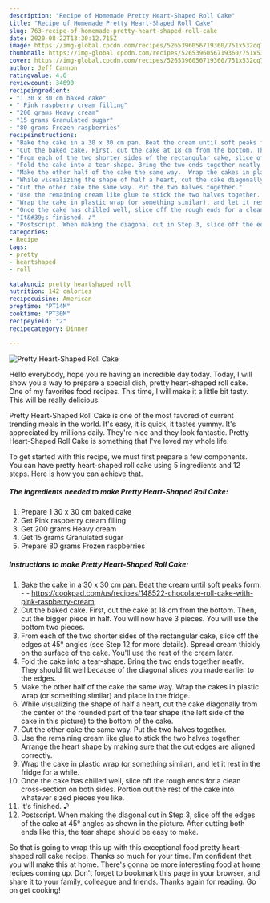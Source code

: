 ```yaml
---
description: "Recipe of Homemade Pretty Heart-Shaped Roll Cake"
title: "Recipe of Homemade Pretty Heart-Shaped Roll Cake"
slug: 763-recipe-of-homemade-pretty-heart-shaped-roll-cake
date: 2020-08-22T13:30:12.715Z
image: https://img-global.cpcdn.com/recipes/5265396056719360/751x532cq70/pretty-heart-shaped-roll-cake-recipe-main-photo.jpg
thumbnail: https://img-global.cpcdn.com/recipes/5265396056719360/751x532cq70/pretty-heart-shaped-roll-cake-recipe-main-photo.jpg
cover: https://img-global.cpcdn.com/recipes/5265396056719360/751x532cq70/pretty-heart-shaped-roll-cake-recipe-main-photo.jpg
author: Jeff Cannon
ratingvalue: 4.6
reviewcount: 34690
recipeingredient:
- "1 30 x 30 cm baked cake"
- " Pink raspberry cream filling"
- "200 grams Heavy cream"
- "15 grams Granulated sugar"
- "80 grams Frozen raspberries"
recipeinstructions:
- "Bake the cake in a 30 x 30 cm pan. Beat the cream until soft peaks form.  https://cookpad.com/us/recipes/148522-chocolate-roll-cake-with-pink-raspberry-cream"
- "Cut the baked cake. First, cut the cake at 18 cm from the bottom. Then, cut the bigger piece in half. You will now have 3 pieces. You will use the bottom two pieces."
- "From each of the two shorter sides of the rectangular cake, slice off the edges at 45° angles (see Step 12 for more details). Spread cream thickly on the surface of the cake. You&#39;ll use the rest of the cream later."
- "Fold the cake into a tear-shape. Bring the two ends together neatly. They should fit well because of the diagonal slices you made earlier to the edges."
- "Make the other half of the cake the same way.  Wrap the cakes in plastic wrap (or something similar) and place in the fridge."
- "While visualizing the shape of half a heart, cut the cake diagonally from the center of the rounded part of the tear shape (the left side of the cake in this picture) to the bottom of the cake."
- "Cut the other cake the same way. Put the two halves together."
- "Use the remaining cream like glue to stick the two halves together. Arrange the heart shape by making sure that the cut edges are aligned correctly."
- "Wrap the cake in plastic wrap (or something similar), and let it rest in the fridge for a while."
- "Once the cake has chilled well, slice off the rough ends for a clean cross-section on both sides. Portion out the rest of the cake into whatever sized pieces you like."
- "It&#39;s finished. ♪"
- "Postscript. When making the diagonal cut in Step 3, slice off the edges of the cake at 45° angles as shown in the picture. After cutting both ends like this, the tear shape should be easy to make."
categories:
- Recipe
tags:
- pretty
- heartshaped
- roll

katakunci: pretty heartshaped roll 
nutrition: 142 calories
recipecuisine: American
preptime: "PT14M"
cooktime: "PT30M"
recipeyield: "2"
recipecategory: Dinner

---
```



![Pretty Heart-Shaped Roll Cake](https://img-global.cpcdn.com/recipes/5265396056719360/751x532cq70/pretty-heart-shaped-roll-cake-recipe-main-photo.jpg)

Hello everybody, hope you're having an incredible day today. Today, I will show you a way to prepare a special dish, pretty heart-shaped roll cake. One of my favorites food recipes. This time, I will make it a little bit tasty. This will be really delicious.



Pretty Heart-Shaped Roll Cake is one of the most favored of current trending meals in the world. It's easy, it is quick, it tastes yummy. It's appreciated by millions daily. They're nice and they look fantastic. Pretty Heart-Shaped Roll Cake is something that I've loved my whole life.


To get started with this recipe, we must first prepare a few components. You can have pretty heart-shaped roll cake using 5 ingredients and 12 steps. Here is how you can achieve that.

<!--inarticleads1-->

##### The ingredients needed to make Pretty Heart-Shaped Roll Cake:

1. Prepare 1 30 x 30 cm baked cake
1. Get  Pink raspberry cream filling
1. Get 200 grams Heavy cream
1. Get 15 grams Granulated sugar
1. Prepare 80 grams Frozen raspberries




<!--inarticleads2-->

##### Instructions to make Pretty Heart-Shaped Roll Cake:

1. Bake the cake in a 30 x 30 cm pan. Beat the cream until soft peaks form. -  - https://cookpad.com/us/recipes/148522-chocolate-roll-cake-with-pink-raspberry-cream
1. Cut the baked cake. First, cut the cake at 18 cm from the bottom. Then, cut the bigger piece in half. You will now have 3 pieces. You will use the bottom two pieces.
1. From each of the two shorter sides of the rectangular cake, slice off the edges at 45° angles (see Step 12 for more details). Spread cream thickly on the surface of the cake. You&#39;ll use the rest of the cream later.
1. Fold the cake into a tear-shape. Bring the two ends together neatly. They should fit well because of the diagonal slices you made earlier to the edges.
1. Make the other half of the cake the same way.  Wrap the cakes in plastic wrap (or something similar) and place in the fridge.
1. While visualizing the shape of half a heart, cut the cake diagonally from the center of the rounded part of the tear shape (the left side of the cake in this picture) to the bottom of the cake.
1. Cut the other cake the same way. Put the two halves together.
1. Use the remaining cream like glue to stick the two halves together. Arrange the heart shape by making sure that the cut edges are aligned correctly.
1. Wrap the cake in plastic wrap (or something similar), and let it rest in the fridge for a while.
1. Once the cake has chilled well, slice off the rough ends for a clean cross-section on both sides. Portion out the rest of the cake into whatever sized pieces you like.
1. It&#39;s finished. ♪
1. Postscript. When making the diagonal cut in Step 3, slice off the edges of the cake at 45° angles as shown in the picture. After cutting both ends like this, the tear shape should be easy to make.




So that is going to wrap this up with this exceptional food pretty heart-shaped roll cake recipe. Thanks so much for your time. I'm confident that you will make this at home. There's gonna be more interesting food at home recipes coming up. Don't forget to bookmark this page in your browser, and share it to your family, colleague and friends. Thanks again for reading. Go on get cooking!
